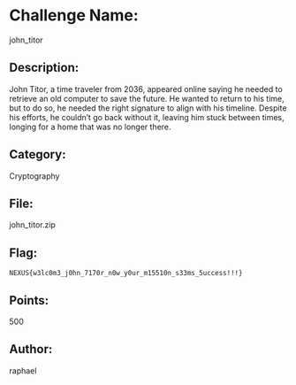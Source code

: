 # Challenge Name:
john_titor

## Description:
John Titor, a time traveler from 2036, appeared online saying he needed to retrieve an old computer to save the future. He wanted to return to his time, but to do so, he needed the right signature to align with his timeline. Despite his efforts, he couldn’t go back without it, leaving him stuck between times, longing for a home that was no longer there.

## Category:
Cryptography

## File:
john_titor.zip

## Flag:
`NEXUS{w3lc0m3_j0hn_7170r_n0w_y0ur_m15510n_s33ms_5uccess!!!}`

## Points:
500

## Author:
raphael
